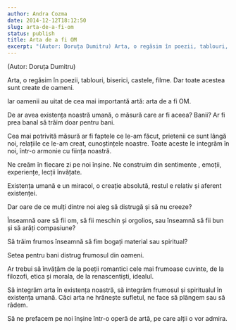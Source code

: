 ```yaml
---
author: Andra Cozma
date: 2014-12-12T18:12:50
slug: arta-de-a-fi-om
status: publish
title: Arta de a fi OM
excerpt: "(Autor: Doruța Dumitru) Arta, o regăsim în poezii, tablouri, biserici, castele, filme. Dar toate acestea sunt create de oameni. Iar  "
---
```

(Autor: Doruța Dumitru)

Arta, o regăsim în poezii, tablouri, biserici, castele, filme. Dar toate acestea sunt create de oameni.

Iar oamenii au uitat de cea mai importantă artă: arta de a fi OM.

De ar avea existența noastră umană, o măsură care ar fi aceea? Banii? Ar fi prea banal să trăim doar pentru bani.

Cea mai potrivită măsură ar fi faptele ce le-am făcut, prietenii ce sunt lângă noi, relațiile ce le-am creat, cunoștințele noastre. Toate aceste le integrăm în noi, într-o armonie cu ființa noastră.

Ne creăm în fiecare zi pe noi înșine. Ne construim din sentimente , emoții, experiențe, lecții învățate.

Existența umană e un miracol, o creație absolută, restul e relativ și aferent existenței.

Dar oare de ce mulți dintre noi aleg să distrugă și să nu creeze?

Înseamnă oare să fii om, să fii meschin și orgolios, sau înseamnă să fii bun și să arăți compasiune?

Să trăim frumos înseamnă să fim bogați material sau spiritual?

Setea pentru bani distrug frumosul din oameni.

Ar trebui să învățăm de la poeții romantici cele mai frumoase cuvinte, de la filozofi, etica și morala, de la renascentiști, idealul.

Să integrăm arta în existența noastră, să integrăm frumosul și spiritualul în existența umană. Căci arta ne hrănește sufletul, ne face să plângem sau să râdem.

Să ne prefacem pe noi înșine într-o operă de artă, pe care alții o vor admira.
    